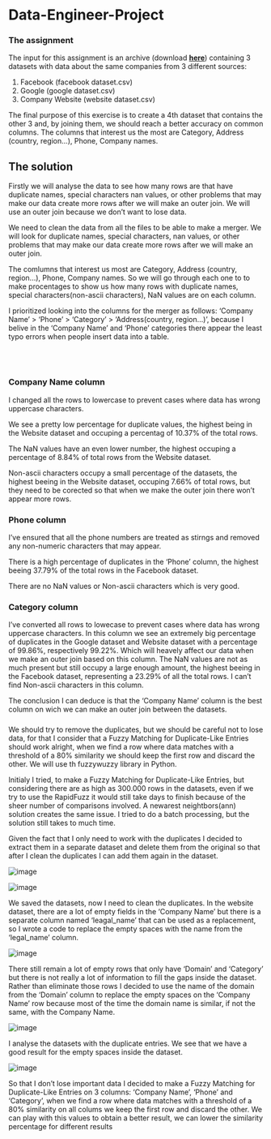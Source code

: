 # Data-Engineer-Project

### The assignment

The input for this assignment is an archive (download [**here**](https://drive.google.com/file/d/1jF7lnMUffCX8U252MoY7jowb7VedFOp8/view?usp=sharing)) containing 3 datasets with data about the same companies from 3 different sources: 

1. Facebook (facebook dataset.csv)
2. Google (google dataset.csv)
3. Company Website (website dataset.csv)

The final purpose of this exercise is to create a 4th dataset that contains the other 3 and, by joining them, we should reach a better accuracy on common columns. The columns that interest us the most are Category, Address (country, region...), Phone, Company names.

## The solution

Firstly we will analyse the data to see how many rows are that have duplicate names, special characters nan values, or other problems that may make our data create more rows after we will make an outer join. We will use an outer join because we don’t want to lose data.

We need to clean the data from all the files to be able to make a merger.  We will look for duplicate names, special characters, nan values, or other problems that may make our data create more rows after we will make an outer join.

The comlumns that interest us most are Category, Address (country, region...), Phone, Company names. So we will go through each one to to make procentages to show us how many rows with duplicate names, special characters(non-ascii characters), NaN values are on each column.

I prioritized looking into the columns for the merger as follows: ‘Company Name’ > ‘Phone’ > ‘Category’ > ‘Address(country, region…)’, because I belive in the ‘Company Name’ and ‘Phone’ categories there appear the least typo errors when people insert data into a table.

<br/><br/>
### Company Name column



I changed all the rows to lowercase to prevent cases where data has wrong uppercase characters. 

We see a pretty low percentage for duplicate values, the highest being in the Website dataset and occuping a percentag of 10.37% of the total rows.

The NaN values have an even lower number, the highest occuping a percentage of 8.84% of total rows from the Website dataset.

Non-ascii characters occupy a small percentage of the datasets, the highest beeing in the Website dataset, occuping 7.66% of total rows, but they need to be corected so that when we make the outer join there won’t appear more rows.


### Phone column

I’ve ensured that all the phone numbers are treated as stirngs and removed any non-numeric characters that may appear.

There is a high percentage of duplicates in the ‘Phone’ column, the highest beeing 37.79% of the total rows in the Facebook dataset.

There are no NaN values or Non-ascii characters which is very good.

### Category column

I’ve converted all rows to lowecase to prevent cases where data has wrong uppercase characters.
In this column we see an extremely big percentage of duplicates in the Google dataset and Website dataset with a percentage of 99.86%, respectively 99.22%. Which will heavely affect our data when we make an outer join based on this column.
The NaN values are not as much present but still occupy a large enough amount, the highest beeing in the Facebook dataset, representing a 23.29% of all the total rows.
I can’t find Non-ascii characters in this column.

The conclusion I can deduce is that the ‘Company Name’ column is the best column on wich we can make an outer join between the datasets.

###

We should try to remove the duplicates, but we should be careful not to lose data, for that I consider that a Fuzzy Matching for Duplicate-Like Entries should work alright, when we find a row where data matches with a threshold of a 80% similarity we should keep the first row and discard the other. We will use th fuzzywuzzy library in Python.

Initialy I tried, to make a Fuzzy Matching for Duplicate-Like Entries, but considering there are as high as 300.000 rows in the datasets, even if we try to use the RapidFuzz it would still take days to finish because of the sheer number of comparisons involved. A newarest neightbors(ann) solution creates the same issue. I tried to do a batch processing, but the solution still takes to much time.

Given the fact that I only need to work with the duplicates I decided to extract them in a separate dataset and delete them from the original so that after I clean the duplicates I can add them again in the dataset.

![image](https://github.com/user-attachments/assets/5d355f78-8d3e-4429-a2f0-03ce987cff36)

![image](https://github.com/user-attachments/assets/d7cd3c9c-0f48-4d72-81d2-bdda8c5edaeb)

We saved the datasets, now I need to clean the duplicates. In the website dataset, there are a lot of empty fields in the ‘Company Name’ but there is a separate column named ‘leagal_name’ that can be used as a replacement, so I wrote a code to replace the empty spaces with the name from the ‘legal_name’ column.

![image](https://github.com/user-attachments/assets/e5b12813-884d-4420-8b8a-d8b9bdf8f30a)

There still remain a lot of empty rows that only have ‘Domain’ and ‘Category’ but there is not really a lot of information to fill the gaps inside the dataset. Rather than eliminate those rows I decided to use the name of the domain from the ‘Domain’ column to replace the empty spaces on the ‘Company Name’ row because most of the time the domain name is similar, if not the same, with the Company Name.

![image](https://github.com/user-attachments/assets/e42ec784-c674-4519-af43-15f19e398b8c)

I analyse the datasets with the duplicate entries. We see that we have a good result for the empty spaces inside the dataset.

![image](https://github.com/user-attachments/assets/295e9a58-1353-47ef-ab77-265edd81d499)

So that I don’t lose important data I decided to make a Fuzzy Matching for Duplicate-Like Entries on 3 columns: ‘Company Name’, ‘Phone’ and ‘Category’, when we find a row where data matches with a threshold of a 80% similarity on all colums we keep the first row and discard the other. We can play with this values to obtain a better result, we can lower the similarity percentage for different results









